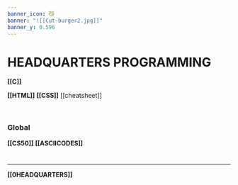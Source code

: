 ```yaml
---
banner_icon: 😼
banner: "![[Cut-burger2.jpg]]"
banner_y: 0.596
---
```

# HEADQUARTERS PROGRAMMING
**[[C]]**

**[[HTML]]**
**[[CSS]]**
[[cheatsheet]]

<br>

### Global
**[[CS50]]**
**[[ASCIICODES]]**

# 
---
**[[0HEADQUARTERS]]**
